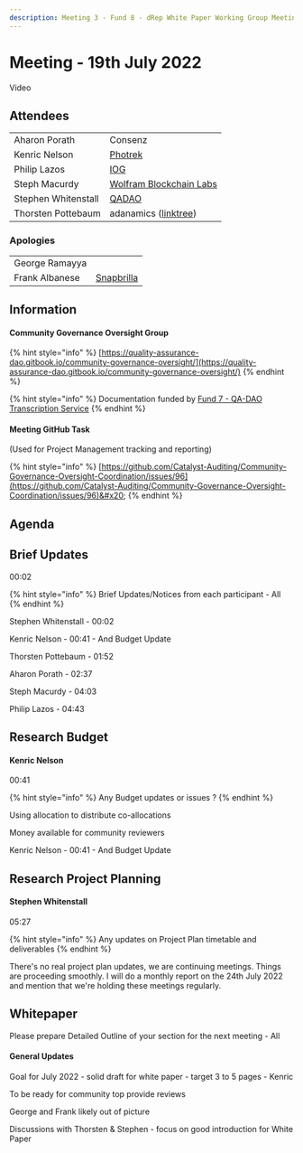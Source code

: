```yaml
---
description: Meeting 3 - Fund 8 - dRep White Paper Working Group Meeting
---
```


# Meeting - 19th July 2022

Video

## Attendees

|                     |                                                                   |
| ------------------- | ----------------------------------------------------------------- |
| Aharon Porath       | Consenz                                                           |
| Kenric Nelson       | [Photrek](https://photrek.world/)                                 |
| Philip Lazos        | [IOG](https://iohk.io/jp/team/philip-lazos)                       |
| Steph Macurdy       | [Wolfram Blockchain Labs](https://www.wolframblockchainlabs.com/) |
| Stephen Whitenstall | [QADAO](https://quality-assurance-dao.github.io/)                 |
| Thorsten Pottebaum  | adanamics ([linktree](https://linktr.ee/adanamics))               |

### Apologies

|                |                                            |
| -------------- | ------------------------------------------ |
| George Ramayya |                                            |
| Frank Albanese | [Snapbrilla](https://www.snapbrillia.com/) |

## Information

#### Community Governance Oversight Group

{% hint style="info" %}
[https://quality-assurance-dao.gitbook.io/community-governance-oversight/](https://quality-assurance-dao.gitbook.io/community-governance-oversight/)
{% endhint %}

{% hint style="info" %}
Documentation funded by [Fund 7 - QA-DAO Transcription Service](https://cardano.ideascale.com/c/idea/383492)
{% endhint %}

#### Meeting GitHub Task

(Used for Project Management tracking and reporting)

{% hint style="info" %}
[https://github.com/Catalyst-Auditing/Community-Governance-Oversight-Coordination/issues/96](https://github.com/Catalyst-Auditing/Community-Governance-Oversight-Coordination/issues/96)&#x20;
{% endhint %}

## Agenda

## Brief Updates

00:02

{% hint style="info" %}
Brief Updates/Notices from each participant - All
{% endhint %}

Stephen Whitenstall - 00:02&#x20;

Kenric Nelson - 00:41 - And Budget Update&#x20;

Thorsten Pottebaum - 01:52&#x20;

Aharon Porath - 02:37&#x20;

Steph Macurdy - 04:03&#x20;

Philip Lazos - 04:43

## Research Budget <a href="#docs-internal-guid-1cbf57a2-7fff-27b5-ef9b-9e017b4e1302" id="docs-internal-guid-1cbf57a2-7fff-27b5-ef9b-9e017b4e1302"></a>

#### Kenric Nelson <a href="#docs-internal-guid-1cbf57a2-7fff-27b5-ef9b-9e017b4e1302" id="docs-internal-guid-1cbf57a2-7fff-27b5-ef9b-9e017b4e1302"></a>

00:41

{% hint style="info" %}
Any Budget updates or issues ?&#x20;
{% endhint %}

Using allocation to distribute co-allocations

Money available for community reviewers

Kenric Nelson - 00:41 - And Budget Update

## Research Project Planning <a href="#docs-internal-guid-097619fc-7fff-df05-dc0c-dc8e89dc646e" id="docs-internal-guid-097619fc-7fff-df05-dc0c-dc8e89dc646e"></a>

#### Stephen Whitenstall <a href="#docs-internal-guid-097619fc-7fff-df05-dc0c-dc8e89dc646e" id="docs-internal-guid-097619fc-7fff-df05-dc0c-dc8e89dc646e"></a>

05:27

{% hint style="info" %}
Any updates on Project Plan timetable and deliverables
{% endhint %}

There's no real project plan updates, we are continuing meetings. Things are proceeding smoothly. I will do a monthly report on the 24th July 2022 and mention that we're holding these meetings regularly.

## Whitepaper <a href="#docs-internal-guid-f0be94b4-7fff-9a3f-e86f-51e8308d0f76" id="docs-internal-guid-f0be94b4-7fff-9a3f-e86f-51e8308d0f76"></a>

Please prepare Detailed Outline of your section for the next meeting - All

#### General Updates&#x20;

Goal for July 2022 - solid draft for white paper - target 3 to 5 pages - Kenric

To be ready for community top provide reviews

George and Frank likely out of picture

Discussions with Thorsten & Stephen - focus on good introduction for White Paper
